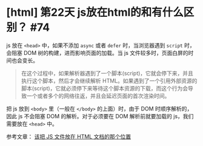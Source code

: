 # [html] 第22天 js放在html的<body>和<head>有什么区别？ #74

js 放在 `<head>` 中，如果不添加 `async` 或者 `defer` 时，当浏览器遇到 `script` 时，会阻塞 DOM 树的构建，进而影响页面的加载。当 js 文件较多时，页面白屏的时间也会变长。

> 在这个过程中，如果解析器遇到了一个脚本(script)，它就会停下来，并且执行这个脚本，然后才会继续解析 HTML。如果遇到了一个引用外部资源的脚本(script)，它就必须停下来等待这个脚本资源的下载，而这个行为会导致一个或者多个的网络往返，并且会延迟页面的首次渲染时间。

把 js 放到 `<body>` 里（一般在 `</body>` 的上面）时，由于 DOM 时顺序解析的，因此 js 不会阻塞 DOM 的解析。对于必须要在 DOM 解析前就要加载的 js，我们需要放在 `<head>` 中。

参考文章：
[该把 JS 文件放在 HTML 文档的那个位置](https://zhuanlan.zhihu.com/p/26440626)
